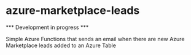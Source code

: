 # azure-marketplace-leads

*** Development in progress ***

Simple Azure Functions that sends an email when there are new Azure Marketplace leads added to an Azure Table

